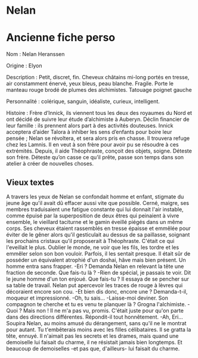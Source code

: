 # Nelan
# Ancienne fiche perso

Nom : Nelan Heranssen

Origine : Elyon

Description : Petit, discret, fin. Cheveux châtains mi-long portés en tresse, air constamment énervé, yeux bleus, peau blanche. Fragile. Porte le manteau rouge brodé de plumes des alchimistes. Tatouage poignet gauche

Personnalité : colérique, sanguin, idéaliste, curieux, intelligent.

Histoire : Frère d’Innick, ils viennent tous les deux des royaumes du Nord et ont décidé de suivre leur étude d’alchimiste à Auberyn. Déclin financier de leur famille : ils prennent alors part à des activités douteuses. Innick acceptera d’aider Talora à inhiber les sens d’enfants pour boire leur pensée ; Nelan se révoltera, et sera alors pris en chasse. Il trouvera refuge chez les Lamnis. Il en veut à son frère pour avoir pu se résoudre à ces extrémités. Depuis, il aide Théophraste, conçoit des objets, soigne. Déteste son frère. Déteste qu’on casse ce qu’il prête, passe son temps dans son atelier à créer de nouvelles choses.


## Vieux textes


A travers les yeux de Nelan se confondait homme et enfant, stigmate du jeune âge qu'il avait dû effacer aussi vite que possible. Cerné, maigre, ses membres traduisaient une fatigue constante qui lui donnait l'air instable, comme épuisé par la superposition de deux êtres qui peinaient à vivre ensemble, le vieillard taciturne et le gamin éveillé piégés dans un même corps. Ses cheveux étaient rassemblés en tresse épaisse et emmêlée pour éviter de le gêner alors qu'il gesticulait au dessus de sa paillasse, soignant les prochains cristaux qu'il proposerait à Théophraste. C'était ce qui l'eveillait le plus. Oublier le monde, ne voir que les fils, les tordre et les emmêler selon son bon vouloir. Parfois, il les sentait presque. Il était sûr de posséder un équivalent atrophié d'un doshai, hâve mais bien présent.
Un homme entra sans frapper.
  -Eri ? Demanda Nelan en relevant la tête une fraction de seconde. Que fais-tu là ?
  -Rien de spécial, je passais te voir. Dit le jeune homme d'un ton enjoué. Que fais-tu ? Il essaya de se pencher sur sa table de travail. Nelan put apercevoir les traces de rouge à lèvres qui décoraient encore son cou.
  -Et bien dis donc, encore une ? Demanda-t-il, moqueur et impressionné.
  -Oh, tu sais...
  -Laisse-moi deviner. Son compagnon te cherche et tu es venu te planquer là ? Grogna l'alchimiste.
  -Quoi ? Mais non ! Il ne m'a pas vu, promis. C'était juste pour qu'on parte dans des directions différentes. Répondit-il tout honnêtement.
  -Ah, Eri... Soupira Nelan, au moins amusé du dérangement, sans qu'il ne le montrat pour autant. Tu t'embêterais moins avec les filles célibataires.
  Il se gratta la tête, ennuyé. Il n'aimait pas les secrets et les drames, mais quand une demoiselle lui faisait du charme, il ne résistait jamais bien longtemps. Et beaucoup de demoiselles -et pas que, d'ailleurs- lui faisait du charme.